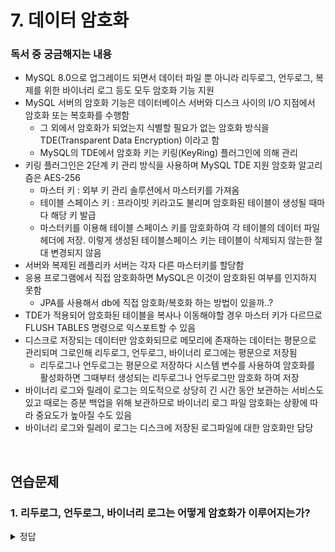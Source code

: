 # 7. 데이터 암호화

### 독서 중 궁금해지는 내용
- MySQL 8.0으로 업그레이드 되면서 데이터 파일 뿐 아니라 리두로그, 언두로그, 복제를 위한 바이너리 로그 등도 모두 암호화 기능 지원
- MySQL 서버의 암호화 기능은 데이터베이스 서버와 디스크 사이의 I/O 지점에서 암호화 또는 복호화를 수행함 
    - 그 외에서 암호화가 되었는지 식별할 필요가 없는 암호화 방식을 TDE(Transparent Data Encryption) 이라고 함
    - MySQL의 TDE에서 암호화 키는 키링(KeyRing) 플러그인에 의해 관리
- 키링 플러그인은 2단계 키 관리 방식을 사용하며 MySQL TDE 지원 암호화 알고리즘은 AES-256
    - 마스터 키 : 외부 키 관리 솔루션에서 마스터키를 가져옴
    - 테이블 스페이스 키 : 프라이빗 키라고도 불리며 암호화된 테이블이 생성될 때마다 해당 키 발급
    - 마스터키를 이용해 테이블 스페이스 키를 암호화하여 각 테이블의 데이터 파일 헤더에 저장. 이렇게 생성된 테이블스페이스 키는 테이블이 삭제되지 않는한 절대 변경되지 않음
- 서버와 복제된 레플리카 서버는 각자 다른 마스터키를 할당함
- 응용 프로그램에서 직접 암호화하면 MySQL은 이것이 암호화된 여부를 인지하지 못함
    - JPA를 사용해서 db에 직접 암호화/복호화 하는 방법이 있을까..?
- TDE가 적용되어 암호화된 테이블을 복사나 이동해야할 경우 마스터 키가 다르므로 FLUSH TABLES 명령으로 익스포트할 수 있음
- 디스크로 저장되는 데이터만 암호화되므로 메모리에 존재하는 데이터는 평문으로 관리되며 그로인해 리두로그, 언두로그, 바이너리 로그에는 평문으로 저장됨
    - 리두로그나 언두로그는 평문으로 저장하다 시스템 변수를 사용하여 암호화를 활성화하면 그때부터 생성되는 리두로그나 언두로그만 암호화 하여 저장
- 바이너리 로그와 릴레이 로그는 의도적으로 상당히 긴 시간 동안 보관하는 서비스도 있고 때로는 증분 백업을 위해 보관하므로 바이너리 로그 파일 암호화는 상황에 따라 중요도가 높아질 수도 있음
- 바이너리 로그와 릴레이 로그는 디스크에 저장된 로그파일에 대한 암호화만 담당

<br>

## 연습문제

### 1. 리두로그, 언두로그, 바이너리 로그는 어떻게 암호화가 이루어지는가?

<details>
<summary>정답</summary>

#### 리두로그, 언두로그 암호화
- MySQL 설정 파일에서 관련 설정을 구성
- 해당 시스템 변수를 사용하여 암호화를 활성화하면 그때부터 생성되는 리두로그나 언두로그만 암호화하여 저장
- 테이블스페이스가 디스크에 저장될 때 수행됨
- 리두 로그와 언두 로그는 주로 InnoDB 테이블스페이스의 일부로 취급되며, 테이블스페이스 암호화가 활성화된 경우 암호화
    - 이는 로그 데이터뿐만 아니라 관련 테이블 데이터도 암호화됨을 의미

```mysql
innodb_redo_log_encrypt=ON
innodb_undo_log_encrypt=ON
```

<br>

### 바이너리 로그 암호화
- MySQL 서버의 설정 파일을 통해 설정
- 바이너리 로그와 릴레이 로그는 의도적으로 상당히 긴 시간 동안 보관하는 서비스도 있고 때로는 증분 백업을 위해 보관하므로 바이너리 로그 파일 암호화는 상황에 따라 중요도가 높아질 수도 있음
- 로그 파일이 디스크에 저장될 때 수행
    - 이는 로그 파일이 디스크에 평문으로 저장되지 않도록 하여 물리적인 데이터 유출을 방지

```mysql
binlog_encryption=ON
```


</details>
